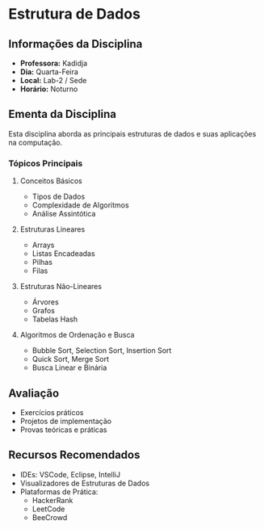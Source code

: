 # Estrutura de Dados

## Informações da Disciplina
- **Professora:** Kadidja
- **Dia:** Quarta-Feira
- **Local:** Lab-2 / Sede
- **Horário:** Noturno

## Ementa da Disciplina

Esta disciplina aborda as principais estruturas de dados e suas aplicações na computação.

### Tópicos Principais
1. Conceitos Básicos
   - Tipos de Dados
   - Complexidade de Algoritmos
   - Análise Assintótica

2. Estruturas Lineares
   - Arrays
   - Listas Encadeadas
   - Pilhas
   - Filas

3. Estruturas Não-Lineares
   - Árvores
   - Grafos
   - Tabelas Hash

4. Algoritmos de Ordenação e Busca
   - Bubble Sort, Selection Sort, Insertion Sort
   - Quick Sort, Merge Sort
   - Busca Linear e Binária

## Avaliação
- Exercícios práticos
- Projetos de implementação
- Provas teóricas e práticas

## Recursos Recomendados
- IDEs: VSCode, Eclipse, IntelliJ
- Visualizadores de Estruturas de Dados
- Plataformas de Prática:
  - HackerRank
  - LeetCode
  - BeeCrowd